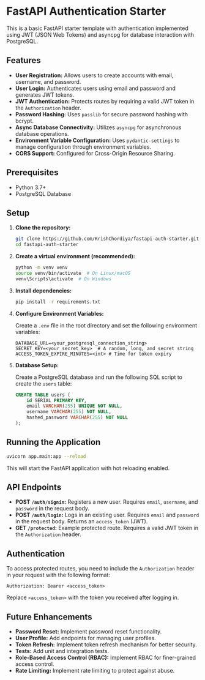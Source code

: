 # FastAPI Authentication Starter

This is a basic FastAPI starter template with authentication implemented using JWT (JSON Web Tokens) and asyncpg for database interaction with PostgreSQL.

## Features

*   **User Registration:**  Allows users to create accounts with email, username, and password.
*   **User Login:** Authenticates users using email and password and generates JWT tokens.
*   **JWT Authentication:** Protects routes by requiring a valid JWT token in the `Authorization` header.
*   **Password Hashing:** Uses `passlib` for secure password hashing with bcrypt.
*   **Async Database Connectivity:** Utilizes `asyncpg` for asynchronous database operations.
*   **Environment Variable Configuration:** Uses `pydantic-settings` to manage configuration through environment variables.
*   **CORS Support:**  Configured for Cross-Origin Resource Sharing.

## Prerequisites

*   Python 3.7+
*   PostgreSQL Database

## Setup

1.  **Clone the repository:**

    ```bash
    git clone https://github.com/KrishChordiya/fastapi-auth-starter.git
    cd fastapi-auth-starter
    ```

2.  **Create a virtual environment (recommended):**

    ```bash
    python -m venv venv
    source venv/bin/activate  # On Linux/macOS
    venv\Scripts\activate  # On Windows
    ```

3.  **Install dependencies:**

    ```bash
    pip install -r requirements.txt
    ```

4.  **Configure Environment Variables:**

    Create a `.env` file in the root directory and set the following environment variables:

    ```
    DATABASE_URL=<your_postgresql_connection_string>
    SECRET_KEY=<your_secret_key>  # A random, long, and secret string
    ACCESS_TOKEN_EXPIRE_MINUTES=<int> # Time for token expiry
    ```

5.  **Database Setup:**

    Create a PostgreSQL database and run the following SQL script to create the `users` table:

    ```sql
    CREATE TABLE users (
        id SERIAL PRIMARY KEY,
        email VARCHAR(255) UNIQUE NOT NULL,
        username VARCHAR(255) NOT NULL,
        hashed_password VARCHAR(255) NOT NULL
    );
    ```

## Running the Application

```bash
uvicorn app.main:app --reload
```

This will start the FastAPI application with hot reloading enabled.

## API Endpoints

*   **POST `/auth/signin`:**  Registers a new user.  Requires `email`, `username`, and `password` in the request body.
*   **POST `/auth/login`:** Logs in an existing user. Requires `email` and `password` in the request body.  Returns an `access_token` (JWT).
*   **GET `/protected`:** Example protected route.  Requires a valid JWT token in the `Authorization` header.

## Authentication

To access protected routes, you need to include the `Authorization` header in your request with the following format:

```
Authorization: Bearer <access_token>
```

Replace `<access_token>` with the token you received after logging in.

## Future Enhancements

*   **Password Reset:** Implement password reset functionality.
*   **User Profile:** Add endpoints for managing user profiles.
*   **Token Refresh:** Implement token refresh mechanism for better security.
*   **Tests:** Add unit and integration tests.
*   **Role-Based Access Control (RBAC):** Implement RBAC for finer-grained access control.
*   **Rate Limiting:** Implement rate limiting to protect against abuse.
